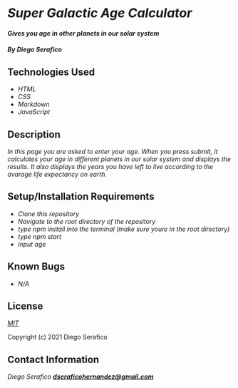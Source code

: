 # _Super Galactic Age Calculator_

#### _Gives you age in other planets in our solar system_

#### _**By Diego Serafico**_

## Technologies Used

* _HTML_
* _CSS_
* _Markdown_
* _JavaScript_

## Description

_In this page you are asked to enter your age. When you press submit, it calculates your age in different planets in our solar system and displays the results. It also displays the years you have left to live according to the avarage life expectancy on earth._

## Setup/Installation Requirements

* _Clone this repository_
* _Navigate to the root directory of the repository_
* _type npm install into the terminal (make sure youre in the root directory)_
* _type npm start_
* _input age_

## Known Bugs

* _N/A_

## License

_[MIT](https://opensource.org/licenses/MIT)_

Copyright (c) 2021 Diego Serafico

## Contact Information

_Diego Serafico **dseraficohernandez@gmail.com**_
